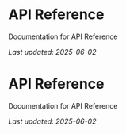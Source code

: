 # API Reference

Documentation for API Reference

*Last updated: 2025-06-02*

# API Reference

Documentation for API Reference

*Last updated: 2025-06-02*
